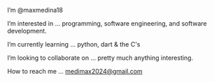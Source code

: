 I’m @maxmedina18

I’m interested in ... programming, software engineering, and software development. 

I’m currently learning ... python, dart & the C's

I’m looking to collaborate on ... pretty much anything interesting.

How to reach me ... medimax2024@gmail.com

<!---
maxmedina18/maxmedina18 is a ✨ special ✨ repository because its `README.md` (this file) appears on your GitHub profile.
You can click the Preview link to take a look at your changes.
--->
